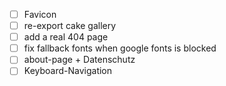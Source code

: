 -   [ ] Favicon
-   [ ] re-export cake gallery
-   [ ] add a real 404 page
-   [ ] fix fallback fonts when google fonts is blocked
-   [ ] about-page + Datenschutz
-   [ ] Keyboard-Navigation
